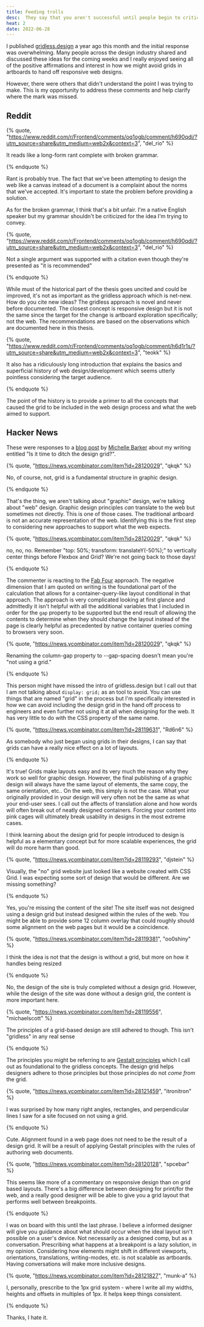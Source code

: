 ```yaml
---
title: Feeding trolls
desc:  They say that you aren't successful until people begin to criticize your work.
heat: 2
date: 2022-06-28
---
```


I published [gridless.design](https://gridless.design) a year ago this month and the initial response was overwhelming. Many people across the design industry shared and discussed these ideas for the coming weeks and I really enjoyed seeing all of the positive affirmations and interest in how we might avoid grids in artboards to hand off responsive web designs.

However, there were others that didn't understand the point I was trying to make. This is my opportunity to address these comments and help clarify where the mark was missed.

## Reddit

{% quote, "https://www.reddit.com/r/Frontend/comments/oq1ogb/comment/h690qdi/?utm_source=share&utm_medium=web2x&context=3", "del_rio" %}

It reads like a long-form rant complete with broken grammar.

{% endquote %}

Rant is probably true. The fact that we've been attempting to design the web like a canvas instead of a document is a complaint about the norms that we've accepted. It's important to state the problem before providing a solution.

As for the broken grammar, I think that's a bit unfair. I'm a native English speaker but my grammar shouldn't be criticized for the idea I'm trying to convey.

{% quote, "https://www.reddit.com/r/Frontend/comments/oq1ogb/comment/h690qdi/?utm_source=share&utm_medium=web2x&context=3", "del_rio" %}

Not a single argument was supported with a citation even though they're presented as "it is recommended"

{% endquote %}

While must of the historical part of the thesis goes uncited and could be improved, it's not as important as the gridless approach which is net-new. How do you cite new ideas? The gridless approach is novel and never before documented. The closest concept is responsive design but it is not the same since the target for the change is artboard exploration specifically; not the web. The recommendations are based on the observations which are documented here in this thesis.

{% quote, "https://www.reddit.com/r/Frontend/comments/oq1ogb/comment/h6d1r1s/?utm_source=share&utm_medium=web2x&context=3", "teokk" %}

It also has a ridiculously long introduction that explains the basics and superficial history of web design/development which seems utterly pointless considering the target audience.

{% endquote %}

The point of the history is to provide a primer to all the concepts that caused the grid to be included in the web design process and what the web aimed to support.

## Hacker News

These were responses to a [blog post](https://css-irl.info/is-it-time-to-ditch-the-design-grid/) by [Michelle Barker](https://michellebarker.co.uk/) about my writing entitled "Is it time to ditch the design grid?".

{% quote, "https://news.ycombinator.com/item?id=28120029", "qkqk" %}

No, of course, not, grid is a fundamental structure in graphic design.

{% endquote %}

That's the thing, we aren't talking about "graphic" design, we're talking about "web" design. Graphic design principles _can_ translate to the web but sometimes not directly. This is one of those cases. The traditional artboard is not an accurate representation of the web. Identifying this is the first step to considering new approaches to support what the web expects.

{% quote, "https://news.ycombinator.com/item?id=28120029", "qkqk" %}

no, no, no. Remember "top: 50%; transform: translateY(-50%);" to vertically center things before Flexbox and Grid? We're not going back to those days!

{% endquote %}

The commenter is reacting to the [Fab Four](https://www.freecodecamp.org/news/the-fab-four-technique-to-create-responsive-emails-without-media-queries-baf11fdfa848/) approach. The negative dimension that I am quoted on writing is the foundational part of the calculation that allows for a container-query-like layout conditional in that approach. The approach is very complicated looking at first glance and admittedly it isn't helpful with all the additional variables that I included in order for the `gap` property to be supported but the end result of allowing the contents to determine when they should change the layout instead of the page is clearly helpful as precedented by native container queries coming to browsers very soon.

{% quote, "https://news.ycombinator.com/item?id=28120029", "qkqk" %}

Renaming the column-gap property to --gap-spacing doesn't mean you're "not using a grid."

{% endquote %}

This person might have missed the intro of gridless.design but I call out that I am not talking about `display: grid;` as an tool to avoid. You can use things that are named "grid" in the process but I'm specifically interested in how we can avoid including the design grid in the hand off process to engineers and even further not using it at all when designing for the web. It has very little to do with the CSS property of the same name.

{% quote, "https://news.ycombinator.com/item?id=28119631", "Rd6n6" %}

As somebody who just began using grids in their designs, I can say that grids can have a really nice effect on a lot of layouts.

{% endquote %}

It's true! Grids make layouts easy and its very much the reason why they work so well for graphic design. However, the final publishing of a graphic design will always have the same layout of elements, the same copy, the same orientation, etc.. On the web, this simply is not the case. What your originally provided in your design will very often not be the same as what your end-user sees. I call out the affects of translation alone and how words will often break out of neatly designed containers. Forcing your content into pink cages will ultimately break usability in designs in the most extreme cases.

I think learning about the design grid for people introduced to design is helpful as a elementary concept but for more scalable experiences, the grid will do more harm than good.

{% quote, "https://news.ycombinator.com/item?id=28119293", "djstein" %}

Visually, the "no" grid website just looked like a website created with CSS Grid. I was expecting some sort of design that would be different. Are we missing something?

{% endquote %}

Yes, you're missing the content of the site! The site itself was not designed using a design grid but instead designed within the rules of the web. You might be able to provide some 12 column overlay that could roughly should some alignment on the web pages but it would be a coincidence.

{% quote, "https://news.ycombinator.com/item?id=28119381", "oo0shiny" %}

I think the idea is not that the design is without a grid, but more on how it handles being resized

{% endquote %}

No, the design of the site is truly completed without a design grid. However, while the design of the site was done without a design grid, the content is more important here.

{% quote, "https://news.ycombinator.com/item?id=28119556", "michaelscott" %}

The principles of a grid-based design are still adhered to though. This isn't "gridless" in any real sense

{% endquote %}

The principles you might be referring to are [Gestalt principles](https://www.smashingmagazine.com/2014/03/design-principles-visual-perception-and-the-principles-of-gestalt/) which I call out as foundational to the gridless concepts. The design grid helps designers adhere to those principles but those principles do not _come from_ the grid.

{% quote, "https://news.ycombinator.com/item?id=28121459", "itronitron" %}

I was surprised by how many right angles, rectangles, and perpendicular lines I saw for a site focused on not using a grid.

{% endquote %}

Cute. Alignment found in a web page does not need to be the result of a design grid. It will be a result of applying Gestalt principles with the rules of authoring web documents.

{% quote, "https://news.ycombinator.com/item?id=28120128", "spcebar" %}

This seems like more of a commentary on responsive design than on grid based layouts. There's a big difference between designing for print/for the web, and a really good designer will be able to give you a grid layout that performs well between breakpoints.

{% endquote %}

I was on board with this until the last phrase. I believe a informed designer will give you guidance about what should occur when the ideal layout isn't possible on a user's device. Not necessarily as a designed comp, but as a conversation. Prescribing what happens at a breakpoint is a lazy solution, in my opinion. Considering how elements might shift in different viewports, orientations, translations, writing-modes, etc. is not scalable as artboards. Having conversations will make more inclusive designs.

{% quote, "https://news.ycombinator.com/item?id=28121827", "munk-a" %}

I, personally, prescribe to the 1px grid system - where I write all my widths, heights and offsets in multiples of 1px. It helps keep things consistent.

{% endquote %}

Thanks, I hate it.